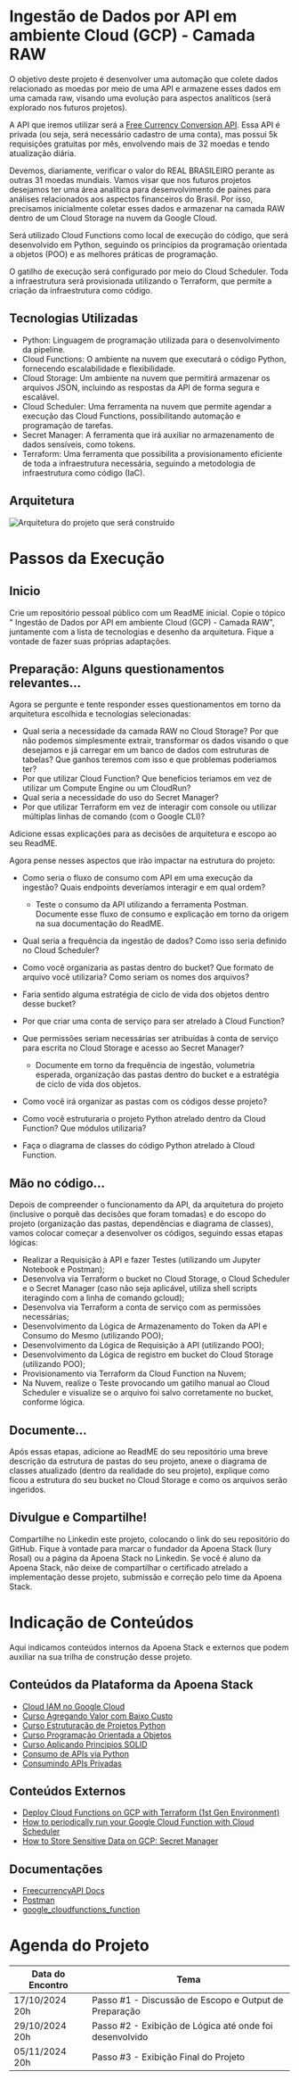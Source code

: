 # Ingestão de Dados por API em ambiente Cloud (GCP) - Camada RAW

O objetivo deste projeto é desenvolver uma automação que colete dados relacionado as moedas por meio de uma API e armazene esses dados em uma camada raw, visando uma evolução para aspectos analíticos (será explorado nos futuros projetos). 

A API que iremos utilizar será a [Free Currency Conversion API](https://freecurrencyapi.com). Essa API é privada (ou seja, será necessário cadastro de uma conta), mas possui 5k requisições gratuitas por mês, envolvendo mais de 32 moedas e tendo atualização diária.

Devemos, diariamente, verificar o valor do REAL BRASILEIRO perante as outras 31 moedas mundiais. Vamos visar que nos futuros projetos desejamos ter uma área analítica para desenvolvimento de paínes para análises relacionados aos aspectos financeiros do Brasil. Por isso, precisamos inicialmente coletar esses dados e armazenar na camada RAW dentro de um Cloud Storage na nuvem da Google Cloud.

Será utilizado Cloud Functions como local de execução do código, que será desenvolvido em Python, seguindo os princípios da programação orientada a objetos (POO) e as melhores práticas de programação.

O gatilho de execução será configurado por meio do Cloud Scheduler. Toda a infraestrutura será provisionada utilizando o Terraform, que permite a criação da infraestrutura como código. 

## Tecnologias Utilizadas
- Python: Linguagem de programação utilizada para o desenvolvimento da pipeline.
- Cloud Functions: O ambiente na nuvem que executará o código Python, fornecendo escalabilidade e flexibilidade.
- Cloud Storage: Um ambiente na nuvem que permitirá armazenar os arquivos JSON, incluindo as respostas da API de forma segura e escalável.
- Cloud Scheduler: Uma ferramenta na nuvem que permite agendar a execução das Cloud Functions, possibilitando automação e programação de tarefas.
- Secret Manager: A ferramenta que irá auxiliar no armazenamento de dados sensíveis, como tokens.
- Terraform: Uma ferramenta que possibilita a provisionamento eficiente de toda a infraestrutura necessária, seguindo a metodologia de infraestrutura como código (IaC).

## Arquitetura
![Arquitetura do projeto que será construído](imagens/arquitetura_ingestao_por_api_cloud.png)

# Passos da Execução
## Inicio
Crie um repositório pessoal público com um ReadME inicial. Copie o tópico " Ingestão de Dados por API em ambiente Cloud (GCP) - Camada RAW", juntamente com a lista de tecnologias e desenho da arquitetura. Fique a vontade de fazer suas próprias adaptações.

## Preparação: Alguns questionamentos relevantes...
Agora se pergunte e tente responder esses questionamentos em torno da arquitetura escolhida e tecnologias selecionadas:
- Qual seria a necessidade da camada RAW no Cloud Storage? Por que não podemos simplesmente extrair, transformar os dados visando o que desejamos e já carregar em um banco de dados com estruturas de tabelas? Que ganhos teremos com isso e que problemas poderiamos ter?
- Por que utilizar Cloud Function? Que benefícios teriamos em vez de utilizar um Compute Engine ou um CloudRun?
- Qual seria a necessidade do uso do Secret Manager?
- Por que utilizar Terraform em vez de interagir com console ou utilizar múltiplas linhas de comando (com o Google CLI)?

Adicione essas explicações para as decisões de arquitetura e escopo ao seu ReadME.

Agora pense nesses aspectos que irão impactar na estrutura do projeto:
- Como seria o fluxo de consumo com API em uma execução da ingestão? Quais endpoints deveríamos interagir e em qual ordem?
    - Teste o consumo da API utilizando a ferramenta Postman. Documente esse fluxo de consumo e explicação em torno da origem na sua documentação do ReadME.

- Qual seria a frequência da ingestão de dados? Como isso seria definido no Cloud Scheduler?
- Como você organizaria as pastas dentro do bucket? Que formato de arquivo você utilizaria? Como seriam os nomes dos arquivos?
- Faria sentido alguma estratégia de ciclo de vida dos objetos dentro desse bucket?
- Por que criar uma conta de serviço para ser atrelado à Cloud Function?
- Que permissões seriam necessárias ser atribuídas à conta de serviço para escrita no Cloud Storage e acesso ao Secret Manager?
    - Documente em torno da frequência de ingestão, volumetria esperada, organização das pastas dentro do bucket e a estratégia de ciclo de vida dos objetos.

- Como você irá organizar as pastas com os códigos desse projeto?
- Como você estruturaria o projeto Python atrelado dentro da Cloud Function? Que módulos utilizaria?
- Faça o diagrama de classes do código Python atrelado à Cloud Function.

## Mão no código...
Depois de compreender o funcionamento da API, da arquitetura do projeto (inclusive o porquê das decisões que foram tomadas) e do escopo do projeto (organização das pastas, dependências e diagrama de classes), vamos colocar começar a desenvolver os códigos, seguindo essas etapas lógicas:
- Realizar a Requisição à API e fazer Testes (utilizando um Jupyter Notebook e Postman);
- Desenvolva via Terraform o bucket no Cloud Storage, o Cloud Scheduler e o Secret Manager (caso não seja aplicável, utiliza shell scripts iteragindo com a linha de comando gcloud);
- Desenvolva via Terraform a conta de serviço com as permissões necessárias;
- Desenvolvimento da Lógica de Armazenamento do Token da API e Consumo do Mesmo (utilizando POO);
- Desenvolvimento da Lógica de Requisição à API (utilizando POO);
- Desenvolvimento da Lógica de registro em bucket do Cloud Storage (utilizando POO);
- Provisionamento via Terraform da Cloud Function na Nuvem;
- Na Nuvem, realize o Teste provocando um gatilho manual ao Cloud Scheduler e visualize se o arquivo foi salvo corretamente no bucket, conforme lógica.

## Documente...
Após essas etapas, adicione ao ReadME do seu repositório uma breve descrição da estrutura de pastas do seu projeto, anexe o diagrama de classes atualizado (dentro da realidade do seu projeto), explique como ficou a estrutura do seu bucket no Cloud Storage e como os arquivos serão ingeridos.

## Divulgue e Compartilhe!
Compartilhe no Linkedin este projeto, colocando o link do seu repositório do GitHub. Fique à vontade para marcar o fundador da Apoena Stack (Iury Rosal) ou a página da Apoena Stack no Linkedin. Se você é aluno da Apoena Stack, não deixe de compartilhar o certificado atrelado a implementação desse projeto, submissão e correção pelo time da Apoena Stack.

# Indicação de Conteúdos
Aqui indicamos conteúdos internos da Apoena Stack e externos que podem auxiliar na sua trilha de construção desse projeto.

## Conteúdos da Plataforma da Apoena Stack
- [Cloud IAM no Google Cloud](https://apoenastack.ensinio.com/g/fundamentos-em-google-cloud-platform/classwork/dia-07-cloud-iam1/introducao-ao-cloud-iam)
- [Curso Agregando Valor com Baixo Custo](https://apoenastack.ensinio.com/g/agregando-valor-com-baixo-custo)
- [Curso Estruturação de Projetos Python](https://apoenastack.ensinio.com/g/estruturacao-de-projetos)
- [Curso Programação Orientada a Objetos](https://apoenastack.ensinio.com/g/poo-python)
- [Curso Aplicando Principios SOLID](https://apoenastack.ensinio.com/g/aplicando-principios-solid-em-projetos-de-dados)
- [Consumo de APIs via Python](https://apoenastack.ensinio.com/g/uso-construcao-e-boas-praticas-apis/classwork/dia-02-consumindo-apis-36min-10s/consumo-de-apis-via-python-parte-1)
- [Consumindo APIs Privadas](https://apoenastack.ensinio.com/g/uso-construcao-e-boas-praticas-apis/classwork/dia-03-apis-privadas-17min1/consumindo-apis-privadas)

## Conteúdos Externos
- [Deploy Cloud Functions on GCP with Terraform (1st Gen Environment)](https://medium.com/cloud-native-daily/deploy-cloud-functions-on-gcp-with-terraform-c6026be9d645)
- [How to periodically run your Google Cloud Function with Cloud Scheduler](https://medium.com/@steffenjanbrouwer/how-to-periodically-run-your-google-cloud-function-with-cloud-scheduler-11e7c79b1994)
- [How to Store Sensitive Data on GCP: Secret Manager](https://medium.com/google-developer-experts/how-to-store-sensitive-data-on-gcp-d96e4e545224)

## Documentações
- [FreecurrencyAPI Docs](https://freecurrencyapi.com/docs)
- [Postman](https://www.postman.com)
- [google_cloudfunctions_function](https://registry.terraform.io/providers/hashicorp/google/latest/docs/resources/cloudfunctions_function)


# Agenda do Projeto
| Data do Encontro | Tema |
| ----------------- | ------ |
| 17/10/2024 20h | Passo #1 - Discussão de Escopo e Output de Preparação |
| 29/10/2024 20h | Passo #2 - Exibição de Lógica até onde foi desenvolvido |
| 05/11/2024 20h | Passo #3 - Exibição Final do Projeto |
